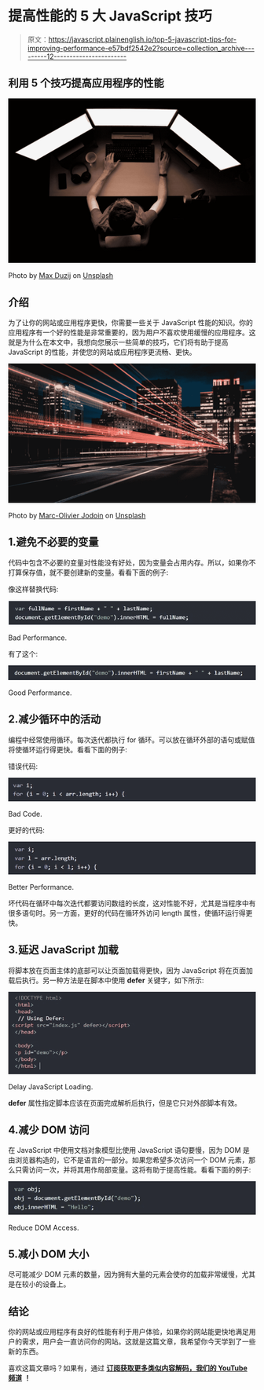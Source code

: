 # 提高性能的 5 大 JavaScript 技巧

> 原文：<https://javascript.plainenglish.io/top-5-javascript-tips-for-improving-performance-e57bdf2542e2?source=collection_archive---------12----------------------->

## 利用 5 个技巧提高应用程序的性能

![](img/765cb5f103af29cbbb6e22d9ad7035a1.png)

Photo by [Max Duzij](https://unsplash.com/@max_duz?utm_source=medium&utm_medium=referral) on [Unsplash](https://unsplash.com?utm_source=medium&utm_medium=referral)

## 介绍

为了让你的网站或应用程序更快，你需要一些关于 JavaScript 性能的知识。你的应用程序有一个好的性能是非常重要的，因为用户不喜欢使用缓慢的应用程序。这就是为什么在本文中，我想向您展示一些简单的技巧，它们将有助于提高 JavaScript 的性能，并使您的网站或应用程序更流畅、更快。

![](img/7c7b626e783fec72b09f22740fd18d50.png)

Photo by [Marc-Olivier Jodoin](https://unsplash.com/@marcojodoin?utm_source=medium&utm_medium=referral) on [Unsplash](https://unsplash.com?utm_source=medium&utm_medium=referral)

## 1.避免不必要的变量

代码中包含不必要的变量对性能没有好处，因为变量会占用内存。所以，如果你不打算保存值，就不要创建新的变量。看看下面的例子:

像这样替换代码:

![](img/26073e7896d3687176b7448e202bacd5.png)

Bad Performance.

有了这个:

![](img/7a150ba15d248d03bea8e1fc146aa78a.png)

Good Performance.

## 2.减少循环中的活动

编程中经常使用循环。每次迭代都执行 for 循环。可以放在循环外部的语句或赋值将使循环运行得更快。看看下面的例子:

错误代码:

![](img/9ccdea0620761746543ef545ec08aa7c.png)

Bad Code.

更好的代码:

![](img/a355eb62c6b85bf6bbd1f09679dc23f4.png)

Better Performance.

坏代码在循环中每次迭代都要访问数组的长度，这对性能不好，尤其是当程序中有很多语句时。另一方面，更好的代码在循环外访问 length 属性，使循环运行得更快。

## 3.延迟 JavaScript 加载

将脚本放在页面主体的底部可以让页面加载得更快，因为 JavaScript 将在页面加载后执行。另一种方法是在脚本中使用 **defer** 关键字，如下所示:

![](img/7d827b54e2ffcf42e3d26a03d11484e0.png)

Delay JavaScript Loading.

**defer** 属性指定脚本应该在页面完成解析后执行，但是它只对外部脚本有效。

## 4.减少 DOM 访问

在 JavaScript 中使用文档对象模型比使用 JavaScript 语句要慢，因为 DOM 是由浏览器构造的，它不是语言的一部分。如果您希望多次访问一个 DOM 元素，那么只需访问一次，并将其用作局部变量。这将有助于提高性能。看看下面的例子:

![](img/66701203fcf55f84756936026ac6d82c.png)

Reduce DOM Access.

## 5.减小 DOM 大小

尽可能减少 DOM 元素的数量，因为拥有大量的元素会使你的加载非常缓慢，尤其是在较小的设备上。

## 结论

你的网站或应用程序有良好的性能有利于用户体验，如果你的网站能更快地满足用户的需求，用户会一直访问你的网站。这就是这篇文章，我希望你今天学到了一些新的东西。

喜欢这篇文章吗？如果有，通过 [**订阅获取更多类似内容解码，我们的 YouTube 频道**](https://www.youtube.com/channel/UCtipWUghju290NWcn8jhyAw) **！**